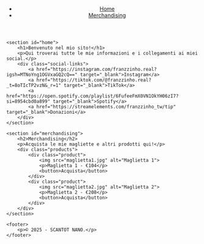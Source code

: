 <!DOCTYPE html>
<html lang="it">
<head>
    <meta charset="UTF-8">
    <meta name="viewport" content="width=device-width, initial-scale=1.0">
    <title>Il Tuo Sito</title>
    <link rel="stylesheet" href="styles.css">
</head>
<body>
    <header>
        <nav>
            <ul>
                <li><a href="#home">Home</a></li>
                <li><a href="#merchandising">Merchandising</a></li>
            </ul>
        </nav>
    </header>

    <section id="home">
        <h1>Benvenuto nel mio sito!</h1>
        <p>Qui troverai tutte le mie informazioni e i collegamenti ai miei social.</p>
        <div class="social-links">
            <a href="https://instagram.com/franzzinho.real?igsh=MTNoYng1OGVxaGQ2cQ==" target="_blank">Instagram</a>
            <a href="https://tiktok.com/@franzzinho.real?_t=8oTIcTP2vzN&_r=1" target="_blank">TikTok</a>
            <a href="https://open.spotify.com/playlist/6FufeeFmX0VN1OkYH06zI7?si=8954cbd0a899" target="_blank">Spotify</a>
            <a href="https://streamelements.com/franzzinho_tw/tip" target="_blank">Donazioni</a>
        </div>
    </section>

    <section id="merchandising">
        <h2>Merchandising</h2>
        <p>Acquista le mie magliette e altri prodotti qui!</p>
        <div class="products">
            <div class="product">
                <img src="maglietta1.jpg" alt="Maglietta 1">
                <p>Maglietta 1 - €104</p>
                <button>Acquista</button>
            </div>
            <div class="product">
                <img src="maglietta2.jpg" alt="Maglietta 2">
                <p>Maglietta 2 - €208</p>
                <button>Acquista</button>
            </div>
        </div>
    </section>

    <footer>
        <p>© 2025 - SCANTOT NANO.</p>
    </footer>
</body>
</html>
